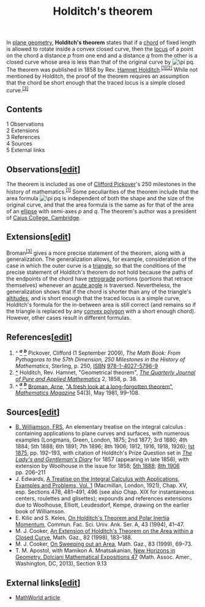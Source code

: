 ﻿---
lastrevid: 642823667
pageid: 3521151
canonicalurl: http://en.wikipedia.org/wiki/Holditch%27s_theorem
title: Holditch's theorem
editurl: http://en.wikipedia.org/w/index.php?title=Holditch%27s_theorem&action=edit
length: 4584
contentmodel: wikitext
pagelanguage: en
touched: 2015-02-14T13:05:20Z
ns: 0
fullurl: http://en.wikipedia.org/wiki/Holditch's_theorem
---

<p>In <a href="/wiki/Plane_geometry" title="Plane geometry" class="mw-redirect">plane geometry</a>, <b>Holditch's theorem</b> states that if a <a href="/wiki/Chord_(geometry)" title="Chord (geometry)">chord</a> of fixed length is allowed to rotate inside a convex closed curve, then the <a href="/wiki/Locus_(mathematics)" title="Locus (mathematics)">locus</a> of a point on the chord a distance <i>p</i> from one end and a distance <i>q</i> from the other is a closed curve whose area is less than that of the original curve by <img class="mwe-math-fallback-image-inline tex" alt="\pi pq" src="//upload.wikimedia.org/math/c/7/b/c7b0be4ef172d8c6ecc49fa1eb8d585c.png" />. The theorem was published in 1858 by Rev. <a href="/wiki/Hamnet_Holditch" title="Hamnet Holditch">Hamnet Holditch</a>.<sup id="cite_ref-Pickover_1-0" class="reference"><a href="#cite_note-Pickover-1"><span>[</span>1<span>]</span></a></sup><sup id="cite_ref-2" class="reference"><a href="#cite_note-2"><span>[</span>2<span>]</span></a></sup> While not mentioned by Holditch, the proof of the theorem requires an assumption that the chord be short enough that the traced locus is a simple closed curve.<sup id="cite_ref-Broman_3-0" class="reference"><a href="#cite_note-Broman-3"><span>[</span>3<span>]</span></a></sup>
</p>
<div id="toc" class="toc"><div id="toctitle"><h2>Contents</h2></div>
<ul>
<li class="toclevel-1 tocsection-1"><a href="#Observations"><span class="tocnumber">1</span> <span class="toctext">Observations</span></a></li>
<li class="toclevel-1 tocsection-2"><a href="#Extensions"><span class="tocnumber">2</span> <span class="toctext">Extensions</span></a></li>
<li class="toclevel-1 tocsection-3"><a href="#References"><span class="tocnumber">3</span> <span class="toctext">References</span></a></li>
<li class="toclevel-1 tocsection-4"><a href="#Sources"><span class="tocnumber">4</span> <span class="toctext">Sources</span></a></li>
<li class="toclevel-1 tocsection-5"><a href="#External_links"><span class="tocnumber">5</span> <span class="toctext">External links</span></a></li>
</ul>
</div>

<h2><span class="mw-headline" id="Observations">Observations</span><span class="mw-editsection"><span class="mw-editsection-bracket">[</span><a href="/w/index.php?title=Holditch%27s_theorem&amp;action=edit&amp;section=1" title="Edit section: Observations">edit</a><span class="mw-editsection-bracket">]</span></span></h2>
<p>The theorem is included as one of <a href="/wiki/Clifford_Pickover" title="Clifford Pickover" class="mw-redirect">Clifford Pickover</a>'s 250 milestones in the history of mathematics.<sup id="cite_ref-Pickover_1-1" class="reference"><a href="#cite_note-Pickover-1"><span>[</span>1<span>]</span></a></sup> Some peculiarities of the theorem include that the area formula <img class="mwe-math-fallback-image-inline tex" alt="\pi pq" src="//upload.wikimedia.org/math/c/7/b/c7b0be4ef172d8c6ecc49fa1eb8d585c.png" /> is independent of both the shape and the size of the original curve, and that the area formula is the same as for that of the area of an <a href="/wiki/Ellipse" title="Ellipse">ellipse</a> with semi-axes <i>p</i> and <i>q</i>.  The theorem's author was a president of <a href="/wiki/Caius_College,_Cambridge" title="Caius College, Cambridge" class="mw-redirect">Caius College, Cambridge</a>.
</p>
<h2><span class="mw-headline" id="Extensions">Extensions</span><span class="mw-editsection"><span class="mw-editsection-bracket">[</span><a href="/w/index.php?title=Holditch%27s_theorem&amp;action=edit&amp;section=2" title="Edit section: Extensions">edit</a><span class="mw-editsection-bracket">]</span></span></h2>
<p>Broman<sup id="cite_ref-Broman_3-1" class="reference"><a href="#cite_note-Broman-3"><span>[</span>3<span>]</span></a></sup> gives a more precise statement of the theorem, along with a generalization. The generalization allows, for example, consideration of the case in which the outer curve is a <a href="/wiki/Triangle" title="Triangle">triangle</a>, so that the conditions of the precise statement of Holditch's theorem do not hold because the paths of the endpoints of the chord have <a href="/wiki/Retrograde_motion" title="Retrograde motion" class="mw-redirect">retrograde</a> portions (portions that retrace themselves) whenever an <a href="/wiki/Acute_angle" title="Acute angle" class="mw-redirect">acute angle</a> is traversed. Nevertheless, the generalization shows that if the chord is shorter than any of the triangle's <a href="/wiki/Altitude_(triangle)" title="Altitude (triangle)">altitudes</a>, and is short enough that the traced locus is a simple curve, Holditch's formula for the in-between area is still correct (and remains so if the triangle is replaced by any <a href="/wiki/Convex_polygon" title="Convex polygon" class="mw-redirect">convex polygon</a> with a short enough chord). However, other cases result in different formulas.
</p>
<h2><span class="mw-headline" id="References">References</span><span class="mw-editsection"><span class="mw-editsection-bracket">[</span><a href="/w/index.php?title=Holditch%27s_theorem&amp;action=edit&amp;section=3" title="Edit section: References">edit</a><span class="mw-editsection-bracket">]</span></span></h2>
<div class="reflist" style="list-style-type: decimal;">
<ol class="references">
<li id="cite_note-Pickover-1"><span class="mw-cite-backlink">^ <a href="#cite_ref-Pickover_1-0"><sup><i><b>a</b></i></sup></a> <a href="#cite_ref-Pickover_1-1"><sup><i><b>b</b></i></sup></a></span> <span class="reference-text"><span id="CITEREFPickover2009" class="citation">Pickover, Clifford (1 September 2009), <i>The Math Book: From Pythagoras to the 57th Dimension, 250 Milestones in the History of Mathematics</i>, Sterling, p.&#160;250, <a href="/wiki/International_Standard_Book_Number" title="International Standard Book Number">ISBN</a>&#160;<a href="/wiki/Special:BookSources/978-1-4027-5796-9" title="Special:BookSources/978-1-4027-5796-9">978-1-4027-5796-9</a></span><span title="ctx_ver=Z39.88-2004&amp;rfr_id=info%3Asid%2Fen.wikipedia.org%3AHolditch%27s+theorem&amp;rft.aufirst=Clifford&amp;rft.aulast=Pickover&amp;rft.au=Pickover%2C+Clifford&amp;rft.btitle=The+Math+Book%3A+From+Pythagoras+to+the+57th+Dimension%2C+250+Milestones+in+the+History+of+Mathematics&amp;rft.date=1+September+2009&amp;rft.genre=book&amp;rft.isbn=978-1-4027-5796-9&amp;rft.pages=250&amp;rft.pub=Sterling&amp;rft_val_fmt=info%3Aofi%2Ffmt%3Akev%3Amtx%3Abook" class="Z3988"><span style="display:none;">&#160;</span></span></span>
</li>
<li id="cite_note-2"><span class="mw-cite-backlink"><b><a href="#cite_ref-2">^</a></b></span> <span class="reference-text">Holditch, Rev. Hamnet, "Geometrical theorem", <i><a href="/wiki/The_Quarterly_Journal_of_Pure_and_Applied_Mathematics" title="The Quarterly Journal of Pure and Applied Mathematics">The Quarterly Journal of Pure and Applied Mathematics</a></i> 2, 1858, p. 38.</span>
</li>
<li id="cite_note-Broman-3"><span class="mw-cite-backlink">^ <a href="#cite_ref-Broman_3-0"><sup><i><b>a</b></i></sup></a> <a href="#cite_ref-Broman_3-1"><sup><i><b>b</b></i></sup></a></span> <span class="reference-text"><a href="/wiki/Arne_Broman" title="Arne Broman">Broman, Arne</a>, <a rel="nofollow" class="external text" href="http://www.jstor.org/stable/2689793">"A fresh look at a long-forgotten theorem"</a>, <i><a href="/wiki/Mathematics_Magazine" title="Mathematics Magazine">Mathematics Magazine</a></i> 54(3), May 1981, 99–108.</span>
</li>
</ol></div>
<h2><span class="mw-headline" id="Sources">Sources</span><span class="mw-editsection"><span class="mw-editsection-bracket">[</span><a href="/w/index.php?title=Holditch%27s_theorem&amp;action=edit&amp;section=4" title="Edit section: Sources">edit</a><span class="mw-editsection-bracket">]</span></span></h2>
<ul><li> <a rel="nofollow" class="external text" href="http://www.nature.com/nature/journal/v96/n2411/abs/096541a0.html">B. Williamson, FRS</a>, An elementary treatise on the integral calculus&#160;: containing applications to plane curves and surfaces, with numerous examples (Longmans, Green, London, 1875; 2nd 1877; 3rd 1880; 4th 1884; 5th 1888; 6th 1891; 7th 1896; 8th 1906; 1912, 1916, 1918, 1926); <a rel="nofollow" class="external text" href="http://archive.org/details/anelementarytre02willgoog">Ist 1875</a>, pp.&#160;192–193, with citation of Holditch's Prize Question set in <i><a href="/wiki/The_Lady%27s_and_Gentleman%27s_Diary" title="The Lady&#39;s and Gentleman&#39;s Diary">The Lady's and Gentleman's Diary</a></i> for 1857 (appearing in late 1856), with extension by Woolhouse in the issue for 1858; <a rel="nofollow" class="external text" href="http://archive.org/details/cu31924031264769">5th 1888</a>; <a rel="nofollow" class="external text" href="http://archive.org/details/elementarytreati00willuoft">8th 1906</a> pp.&#160;206–211</li>
<li> J. Edwards, <a rel="nofollow" class="external text" href="http://archive.org/details/treatiseonintegr01edwauoft">A Treatise on the Integral Calculus with Applications, Examples and Problems, Vol. 1</a> (Macmillan, London, 1921), Chap. XV, esp. Sections 478, 481–491, 496 (see also Chap. XIX for instantaneous centers, roulettes and glisettes); expounds and references extensions due to Woolhouse, Elliott, Leudesdorf, Kempe, drawing on the earlier book of Williamson.</li>
<li> E. Kilic and S. Keles, <a rel="nofollow" class="external text" href="http://dergiler.ankara.edu.tr/dergiler/29/1409/15929.pdf">On Holditch's Theorem and Polar Inertia Momentum</a>, Commun. Fac. Sci. Univ. Ank. Ser. A, 43 (1994), 41–47.</li>
<li> M. J. Cooker, <a rel="nofollow" class="external text" href="http://www.jstor.org/stable/3620400">An Extension of Holditch's Theorem on the Area within a Closed Curve</a>, Math. Gaz., 82 (1998), 183–188.</li>
<li> M. J. Cooker, <a rel="nofollow" class="external text" href="http://www.jstor.org/stable/3618685">On Sweeping out an Area</a>, Math. Gaz., 83 (1999), 69–73.</li>
<li> T. M. Apostol, with Mamikon A. Mnatsakanian, <a rel="nofollow" class="external text" href="http://books.google.com/books?id=PUVvwfjhjvMC">New Horizons in Geometry. Dolciani Mathematical Expositions 47</a> (Math. Assoc. Amer., Washington, DC, 2013), Section 9.13</li></ul>
<h2><span class="mw-headline" id="External_links">External links</span><span class="mw-editsection"><span class="mw-editsection-bracket">[</span><a href="/w/index.php?title=Holditch%27s_theorem&amp;action=edit&amp;section=5" title="Edit section: External links">edit</a><span class="mw-editsection-bracket">]</span></span></h2>
<ul><li> <a rel="nofollow" class="external text" href="http://mathworld.wolfram.com/HolditchsTheorem.html">MathWorld article</a></li></ul>
